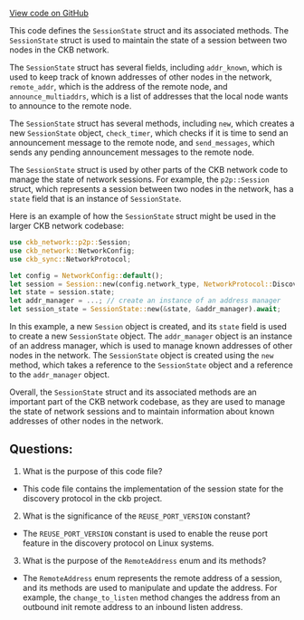 [View code on GitHub](https://github.com/nervosnetwork/ckb/network/src/protocols/discovery/state.rs)

This code defines the `SessionState` struct and its associated methods. The `SessionState` struct is used to maintain the state of a session between two nodes in the CKB network. 

The `SessionState` struct has several fields, including `addr_known`, which is used to keep track of known addresses of other nodes in the network, `remote_addr`, which is the address of the remote node, and `announce_multiaddrs`, which is a list of addresses that the local node wants to announce to the remote node. 

The `SessionState` struct has several methods, including `new`, which creates a new `SessionState` object, `check_timer`, which checks if it is time to send an announcement message to the remote node, and `send_messages`, which sends any pending announcement messages to the remote node. 

The `SessionState` struct is used by other parts of the CKB network code to manage the state of network sessions. For example, the `p2p::Session` struct, which represents a session between two nodes in the network, has a `state` field that is an instance of `SessionState`. 

Here is an example of how the `SessionState` struct might be used in the larger CKB network codebase:

```rust
use ckb_network::p2p::Session;
use ckb_network::NetworkConfig;
use ckb_sync::NetworkProtocol;

let config = NetworkConfig::default();
let session = Session::new(config.network_type, NetworkProtocol::Discovery, Some("127.0.0.1:8115".parse().unwrap()));
let state = session.state;
let addr_manager = ...; // create an instance of an address manager
let session_state = SessionState::new(&state, &addr_manager).await;
``` 

In this example, a new `Session` object is created, and its `state` field is used to create a new `SessionState` object. The `addr_manager` object is an instance of an address manager, which is used to manage known addresses of other nodes in the network. The `SessionState` object is created using the `new` method, which takes a reference to the `SessionState` object and a reference to the `addr_manager` object. 

Overall, the `SessionState` struct and its associated methods are an important part of the CKB network codebase, as they are used to manage the state of network sessions and to maintain information about known addresses of other nodes in the network.
## Questions: 
 1. What is the purpose of this code file?
- This code file contains the implementation of the session state for the discovery protocol in the ckb project.

2. What is the significance of the `REUSE_PORT_VERSION` constant?
- The `REUSE_PORT_VERSION` constant is used to enable the reuse port feature in the discovery protocol on Linux systems.

3. What is the purpose of the `RemoteAddress` enum and its methods?
- The `RemoteAddress` enum represents the remote address of a session, and its methods are used to manipulate and update the address. For example, the `change_to_listen` method changes the address from an outbound init remote address to an inbound listen address.